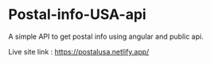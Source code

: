 # Postal-info-USA-api
A simple API to get postal info using angular and public api.

Live site link : https://postalusa.netlify.app/
